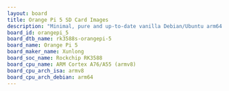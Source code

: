 ```yaml
---
layout: board
title: Orange Pi 5 SD Card Images
description: "Minimal, pure and up-to-date vanilla Debian/Ubuntu arm64 SD card images for Orange Pi 5 by Xunlong, SoC: Rockchip RK3588, CPU ISA: armv8"
board_id: orangepi_5
board_dtb_name: rk3588s-orangepi-5
board_name: Orange Pi 5
board_maker_name: Xunlong
board_soc_name: Rockchip RK3588
board_cpu_name: ARM Cortex A76/A55 (armv8)
board_cpu_arch_isa: armv8
board_cpu_arch_debian: arm64
---
```

